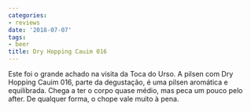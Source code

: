 ```yaml
---
categories:
- reviews
date: '2018-07-07'
tags:
- beer
title: Dry Hopping Cauim 016
---
```


Este foi o grande achado na visita da Toca do Urso. A pilsen com Dry Hopping Cauim 016, parte da degustação, é uma pilsen aromática e equilibrada. Chega a ter o corpo quase médio, mas peca um pouco pelo after. De qualquer forma, o chope vale muito à pena.